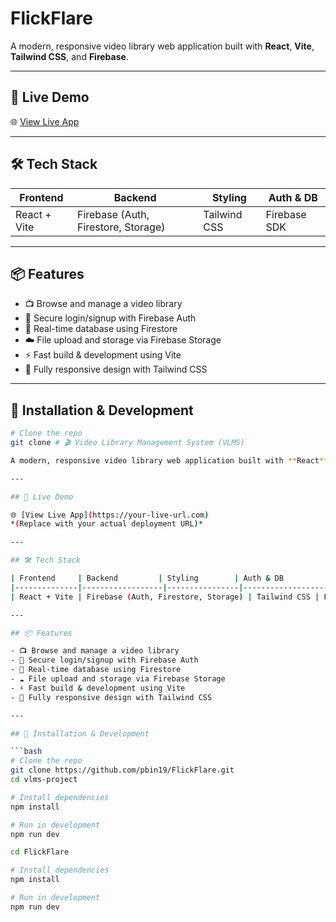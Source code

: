 # FlickFlare

A modern, responsive video library web application built with **React**, **Vite**, **Tailwind CSS**, and **Firebase**.

---

## 🚀 Live Demo

🌐 [View Live App](https://vlms-project-six.vercel.app/)  


---

## 🛠️ Tech Stack

| Frontend     | Backend         | Styling        | Auth & DB         |
|--------------|------------------|----------------|--------------------|
| React + Vite | Firebase (Auth, Firestore, Storage) | Tailwind CSS | Firebase SDK       |

---

## 📦 Features

- 📺 Browse and manage a video library
- 🔐 Secure login/signup with Firebase Auth
- 💾 Real-time database using Firestore
- ☁️ File upload and storage via Firebase Storage
- ⚡ Fast build & development using Vite
- 📱 Fully responsive design with Tailwind CSS

---

## 🔧 Installation & Development

```bash
# Clone the repo
git clone # 🎬 Video Library Management System (VLMS)

A modern, responsive video library web application built with **React**, **Vite**, **Tailwind CSS**, and **Firebase**.

---

## 🚀 Live Demo

🌐 [View Live App](https://your-live-url.com)  
*(Replace with your actual deployment URL)*

---

## 🛠️ Tech Stack

| Frontend     | Backend         | Styling        | Auth & DB         |
|--------------|------------------|----------------|--------------------|
| React + Vite | Firebase (Auth, Firestore, Storage) | Tailwind CSS | Firebase SDK       |

---

## 📦 Features

- 📺 Browse and manage a video library
- 🔐 Secure login/signup with Firebase Auth
- 💾 Real-time database using Firestore
- ☁️ File upload and storage via Firebase Storage
- ⚡ Fast build & development using Vite
- 📱 Fully responsive design with Tailwind CSS

---

## 🔧 Installation & Development

```bash
# Clone the repo
git clone https://github.com/pbin19/FlickFlare.git
cd vlms-project

# Install dependencies
npm install

# Run in development
npm run dev

cd FlickFlare

# Install dependencies
npm install

# Run in development
npm run dev

